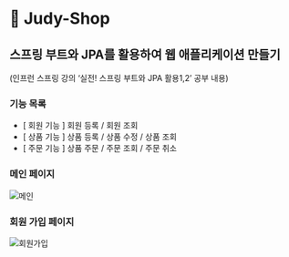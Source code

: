 # 🌿 Judy-Shop

## 스프링 부트와 JPA를 활용하여 웹 애플리케이션 만들기

(인프런 스프링 강의 ‘실전! 스프링 부트와 JPA 활용1,2’ 공부 내용)

### 기능 목록

- [ 회원 기능 ] 회원 등록 / 회원 조회
- [ 상품 기능 ] 상품 등록 / 상품 수정 / 상품 조회
- [ 주문 기능 ] 상품 주문 / 주문 조회 / 주문 취소

### 메인 페이지

![메인](https://ifh.cc/g/Bcx7xW.jpg)

### 회원 가입 페이지

![회원가입](https://ifh.cc/g/M9J74L.jpg)
